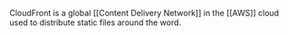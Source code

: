 CloudFront is a global [[Content Delivery Network]] in the [[AWS]] cloud used to distribute static files around the word.  
